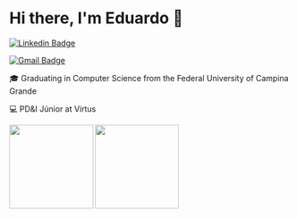 <h1>Hi there, I'm Eduardo
  👋
</h1>

[![Linkedin Badge](https://img.shields.io/badge/-Eduardo-blue?style=flat-square&logo=Linkedin&logoColor=white&link=https://www.linkedin.com/in/eduardo-pereira-b2a698180/)](https://www.linkedin.com/in/eduardo-pereira-b2a698180/)

[![Gmail Badge](https://img.shields.io/badge/-pereiraedu16@gmail.com-c14438?style=flat-square&logo=Gmail&logoColor=white&link=mailto:pereiraedu16@gmail.com)](mailto:pereiraedu16@gmail.com)

🎓 Graduating in Computer Science from the Federal University of Campina Grande

💻 PD&I Júnior at Virtus





<a href="https://github.com/eduardopds/github-readme-statst">
  <img align="left"  height='150px' src="https://github-readme-stats.vercel.app/api?username=eduardopds&show_icons=true&theme=dark" />
</a>

<a href="https://github.com/eduardopds/github-readme-stats">
  <img align="left" height='150px' src="https://github-readme-stats.vercel.app/api/top-langs/?username=thalytabdn&hide=jupyter%20notebook,html&layout=compact&theme=dark" />
</a><br><br><br><br><br><br><br><br>
<br>
